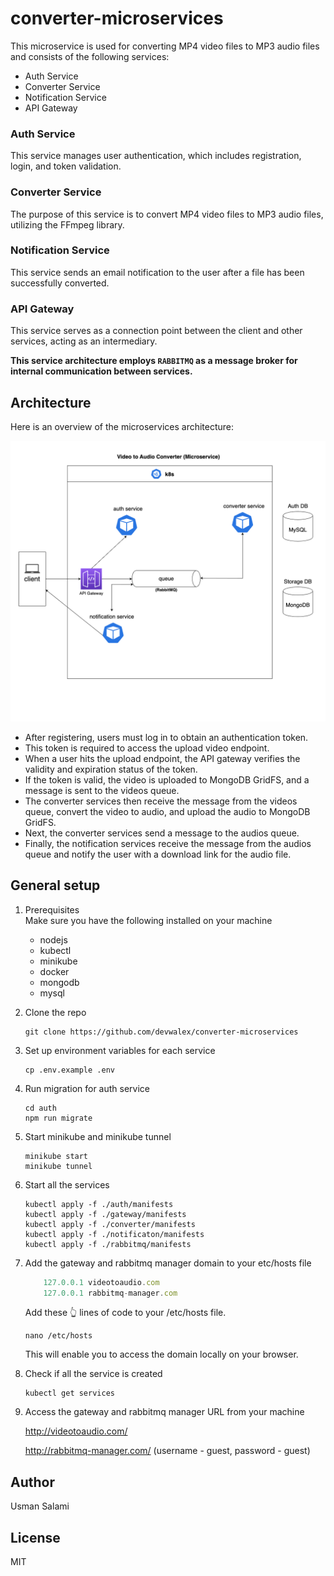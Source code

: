 # converter-microservices
This microservice is used for converting MP4 video files to MP3 audio files and consists of the following services:

- Auth Service
- Converter Service
- Notification Service
- API Gateway

### Auth Service
This service manages user authentication, which includes registration, login, and token validation.

### Converter Service
The purpose of this service is to convert MP4 video files to MP3 audio files, utilizing the FFmpeg library.

### Notification Service
This service sends an email notification to the user after a file has been successfully converted.

### API Gateway
This service serves as a connection point between the client and other services, acting as an intermediary.



**This service architecture employs `RABBITMQ` as a message broker for internal communication between services.**


## Architecture
Here is an overview of the microservices architecture:

![architecture diagram](architecture.png)

- After registering, users must log in to obtain an authentication token.
- This token is required to access the upload video endpoint.
- When a user hits the upload endpoint, the API gateway verifies the validity and expiration status of the token.
- If the token is valid, the video is uploaded to MongoDB GridFS, and a message is sent to the videos queue.
- The converter services then receive the message from the videos queue, convert the video to audio, and upload the audio to MongoDB GridFS.
- Next, the converter services send a message to the audios queue.
- Finally, the notification services receive the message from the audios queue and notify the user with a download link for the audio file.


## General setup

1. Prerequisites    
    Make sure you have the following installed on your machine
    - nodejs
    - kubectl
    - minikube
    - docker
    - mongodb
    - mysql

2. Clone the repo

    ```
    git clone https://github.com/devwalex/converter-microservices
    ```

3. Set up environment variables for each service

    ```
    cp .env.example .env
    ```
4. Run migration for auth service

    ```
    cd auth
    npm run migrate
    ```
5. Start minikube and minikube tunnel
    ```
    minikube start
    minikube tunnel
    ```
6. Start all the services
    ```
    kubectl apply -f ./auth/manifests
    kubectl apply -f ./gateway/manifests
    kubectl apply -f ./converter/manifests
    kubectl apply -f ./notificaton/manifests
    kubectl apply -f ./rabbitmq/manifests
    ```
7.  Add the gateway and rabbitmq manager domain to your etc/hosts file

    ```js
        127.0.0.1 videotoaudio.com
        127.0.0.1 rabbitmq-manager.com
    ```
    Add these 👆 lines of code to your /etc/hosts file.

    ```
    nano /etc/hosts
    ```
    This will enable you to access the domain locally on your browser.

8.  Check if all the service is created
    ```
    kubectl get services
    ```
9.  Access the gateway and rabbitmq manager URL from your machine

    http://videotoaudio.com/

    http://rabbitmq-manager.com/ (username - guest, password - guest)



## Author
Usman Salami

## License
MIT